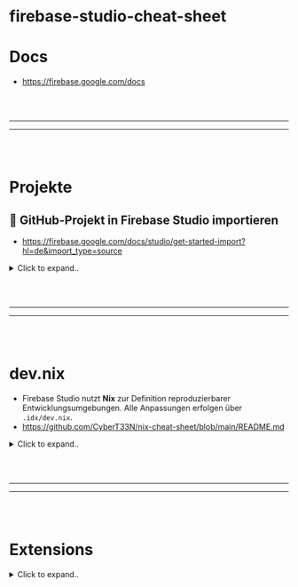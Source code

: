 # firebase-studio-cheat-sheet

# Docs
- https://firebase.google.com/docs












<br><br>
________
________
<br><br>



# Projekte

## 🚀 GitHub-Projekt in Firebase Studio importieren
- https://firebase.google.com/docs/studio/get-started-import?hl=de&import_type=source

<details><summary>Click to expand..</summary>

### Schritte:

1. **Anmelden und Firebase Studio öffnen**  
   Melde dich mit deinem Google-Konto an und öffne [Firebase Studio](https://studio.firebase.google.com).

2. **Projekt importieren**  
   Klicke auf **„Projekt importieren“** – das Dialogfeld erscheint.

3. **Repo-URL eingeben**  
   Trage deine GitHub-Repository-URL in das Feld **„Repo-URL“** ein.

4. **Projektname festlegen**  
   Gib einen Namen für dein Projekt ein.

5. **Flutter-App auswählen (optional)**  
   - Wenn du ein Flutter-Projekt importierst, aktiviere: **„Dies ist eine Flutter-App“**  
   - Andernfalls: Haken weglassen.

6. **Import starten**  
   Klicke auf **„Importieren“**.

7. **Authentifizierung (falls erforderlich)**  
   Falls das Repository **privat** ist:
   - Du wirst aufgefordert, dich zu authentifizieren.
   - Für GitHub: Folge den Anweisungen und kopiere ein **Zugriffstoken**.

✅ That’s it.

</details>

















<br><br>
________
________
<br><br>

# dev.nix
- Firebase Studio nutzt **Nix** zur Definition reproduzierbarer Entwicklungsumgebungen. Alle Anpassungen erfolgen über `.idx/dev.nix`.
- https://github.com/CyberT33N/nix-cheat-sheet/blob/main/README.md

<details><summary>Click to expand..</summary>

#

## Community Templates
- https://github.com/project-idx/community-templates/tree/main


<br><br>

# Firebase Studio (IDX) `dev.nix` Cheatsheet

Diese Datei (`.idx/dev.nix`) nutzt **Nix**, um **reproduzierbare und versionierbare** Entwicklungsumgebungen für Firebase Studio (ehemals Project IDX) zu definieren.

**Warum `dev.nix`?**

*   **Deklarativ:** Beschreibt den *gewünschten Zustand* der Umgebung, nicht die Schritte dorthin.
*   **Reproduzierbar:** Stellt sicher, dass jeder im Team exakt dieselbe Entwicklungsumgebung mit den gleichen Werkzeugen und Versionen erhält.
*   **Versionierbar:** Änderungen an der Umgebung können wie Code über Git verfolgt werden.

## Grundlegende Struktur

```nix
# Importiert den Nix-Paketsatz (pkgs) und erlaubt weitere Argumente (...)
{ pkgs, ... }: {

  # Hier kommen alle Konfigurationsoptionen rein
  # z.B. channel, packages, env, idx, services

}
```

---

## Hauptkonfigurationsoptionen (Top-Level)

Diese Attribute werden direkt im Haupt-Attributsatz definiert.

### `channel`

*   **Zweck:** Wählt den [Nixpkgs](https://github.com/NixOS/nixpkgs) Channel (Paket-Sammlung).
*   **Typ:** `String`
*   **Werte:**
    *   `"stable-YY.MM"` (z.B. `"stable-24.05"`): Empfohlen für Stabilität.
    *   `"unstable"`: Neueste Pakete, potenziell weniger getestet.
*   **Beispiel:**
    ```nix
    channel = "stable-24.05";
    ```

### `packages`

*   **Zweck:** Installiert Systempakete und Werkzeuge in der Umgebung.
*   **Suche:** Finde Pakete auf [search.nixos.org/packages](https://search.nixos.org/packages).
*   **Typ:** `Liste von Nix-Paket-Derivationen`
*   **Beispiele:**
    ```nix
    packages = [
      # Basis-Tools
      pkgs.git
      pkgs.zsh
      pkgs.starship

      # Programmiersprachen / Runtimes
      pkgs.nodejs_20  # Spezifische Node.js Version
      pkgs.yarn
      # pkgs.python3
      # pkgs.go

      # Cloud Tools
      pkgs.google-cloud-sdk # Basis SDK

      # SDK mit zusätzlichen Komponenten (Beispiel)
      (pkgs.google-cloud-sdk.withExtraComponents [
        pkgs.google-cloud-sdk.components.gke-gcloud-auth-plugin
        pkgs.google-cloud-sdk.components.cloud-datastore-emulator
      ])

      # Andere Tools
      pkgs.docker
      pkgs.kubectl
    ];
    ```

### `env`

*   **Zweck:** Definiert globale Umgebungsvariablen für die Workspace-Shell.
*   **Typ:** `Attributsatz` (Key-Value-Paare von Strings)
*   **Beispiel:**
    ```nix
    env = {
      NODE_ENV = "development";
      API_URL = "http://localhost:3000";
      # Variable kann auf Pfade von installierten Paketen verweisen
      GOOGLE_APPLICATION_CREDENTIALS = "${pkgs.google-cloud-sdk}/bin/gcloud"; # Beispiel
    };
    ```

### `services`

*   **Zweck:** Aktiviert und konfiguriert von Firebase Studio verwaltete Hintergrunddienste.
*   **Typ:** `Attributsatz`
*   **Beispiele:**
    ```nix
    services = {
      # Aktiviert den Redis-Dienst
      redis.enable = true;

      # Aktiviert den MySQL/MariaDB-Dienst
      mysql.enable = true;
      # mysql.package = pkgs.mariadb; # Optional: Spezifisches Paket wählen
      # mysql.initialDatabases = [ { name = "mydb"; } ]; # Optional: DBs anlegen

      # Aktiviert den Pub/Sub Emulator
      pubsub.enable = true;
      # pubsub.port = 8085; # Optional: Port ändern
      # pubsub.host = "localhost"; # Optional: Host ändern

      # Aktiviert den Firestore Emulator (wenn 'google-cloud-sdk' installiert ist)
      # firestore.enable = true;
    };
    ```
    *Hinweis: Die Verfügbarkeit und Optionen können sich ändern. Siehe offizielle Doku für Details.*

---

## Firebase Studio (IDX) spezifische Konfiguration (`idx`)

Dieser verschachtelte Attributsatz steuert IDE-spezifische Funktionen.

### `idx.extensions`

*   **Zweck:** Installiert automatisch VS Code-Erweiterungen für das Projekt.
*   **Suche:** Finde IDs (`publisher.extensionId`) auf [open-vsx.org](https://open-vsx.org).
*   **Typ:** `Liste von Strings`
*   **Beispiel:**
    ```nix
    idx.extensions = [
      "vscodevim.vim"           # Vim Keybindings
      "dbaeumer.vscode-eslint"  # ESLint Linter
      "esbenp.prettier-vscode"  # Prettier Formatter
      "angular.ng-template"     # Angular Language Service
      "googlecloudtools.cloudcode" # Google Cloud / Firebase Tools
    ];
    ```
    *(Erweiterungen können auch manuell über die UI installiert werden, diese sind dann nur für deinen persönlichen Workspace aktiv.)*

### `idx.previews`

*   **Zweck:** Konfiguriert, wie Webserver oder andere Prozesse für die Vorschau gestartet werden.
*   **Typ:** `Attributsatz`
*   **Sub-Attribute:**
    *   `enable`: (`Boolean`, default: `true`) Schaltet die Vorschau-Funktion an/aus.
    *   `previews`: (`Attributsatz`) Definiert die einzelnen Vorschau-Konfigurationen. Jeder Key ist ein Name (z.B. `web`, `api`).

*   **Struktur einer einzelnen Vorschau (z.B. `idx.previews.previews.web`):**
    *   `command`: (`Liste von Strings`) Der auszuführende Befehl zum Starten des Servers/Prozesses.
    *   `manager`: (`String`) Typ der Vorschau.
        *   `"web"`: Öffnet die URL im integrierten Vorschau-Panel.
        *   `"process"`: Startet nur den Prozess ohne UI-Panel (nützlich für reine APIs oder Hintergrundtasks).
    *   `env`: (`Attributsatz`, optional) Zusätzliche Umgebungsvariablen für *diesen* Vorschau-Prozess.
        *   **Wichtig:** Verwende `$PORT`, um den von IDX zugewiesenen Port zu erhalten.
    *   `rootDir`: (`String`, optional, manchmal auch `cwd`) Verzeichnis, aus dem der `command` ausgeführt wird (relativ zum Workspace-Root).

*   **Beispiel:**
    ```nix
    idx.previews = {
      enable = true;
      previews = {
        # Einfacher Dev-Server
        web = {
          command = ["npm" "run" "dev"];
          manager = "web";
          env = { PORT = "$PORT"; HOST = "0.0.0.0"; };
        };
        # Komplexerer Startbefehl mit Argumenten und spezifischem Verzeichnis
        angular-app = {
          command = [ "npm", "run", "start", "--", "--port", "$PORT", "--host", "0.0.0.0", "--disable-host-check" ];
          manager = "web";
          rootDir = "my-angular-project"; # Führt npm im Unterordner aus
        };
        # Reiner Backend-Prozess ohne Web-UI
        api = {
          command = ["npm" "run" "start:api"];
          manager = "process";
          env = { PORT = "$PORT"; DATABASE_URL = "mysql://user:pass@localhost/mydb"; };
          rootDir = "server";
        };
      };
    };
    ```

### `idx.workspace`

*   **Zweck:** Definiert Befehle, die zu bestimmten Zeitpunkten im Workspace-Lebenszyklus ausgeführt werden.
*   **Typ:** `Attributsatz`
*   **Sub-Attribute:**
    *   `onCreate`: (`Attributsatz`) Befehle werden *einmalig* beim Erstellen des Workspaces ausgeführt (z.B. `npm install`). Keys sind Namen für die Schritte, Values die Shell-Befehle.
    *   `onStart`: (`Attributsatz`) Befehle werden *jedes Mal* beim Starten/Neustarten des Workspaces ausgeführt (z.B. Starten von Watchern, Hintergrunddiensten).

*   **Beispiel:**
    ```nix
    idx.workspace = {
      onCreate = {
        install-deps = "npm install";
        # setup-db = "npm run db:migrate";
      };
      onStart = {
        # Startet einen Watcher im Hintergrund (das '&' ist wichtig)
        # watch-files = "npm run watch &";
      };
    };
    ```

---

## Vollständiges Beispiel (`.idx/dev.nix`)

```nix
# Mehr Infos: https://firebase.google.com/docs/studio/customize-workspace
{ pkgs, ... }: {

  # 1. Nixpkgs Channel
  channel = "stable-24.05";

  # 2. Systempakete
  packages = [
    pkgs.git
    pkgs.zsh
    pkgs.starship
    pkgs.nodejs_20
    (pkgs.google-cloud-sdk.withExtraComponents [
      pkgs.google-cloud-sdk.components.cloud-datastore-emulator
    ])
    pkgs.docker
  ];

  # 3. Globale Umgebungsvariablen
  env = {
    NODE_ENV = "development";
    TZ = "Europe/Berlin"; # Zeitzone setzen
  };

  # 4. Verwaltete Dienste
  services = {
    redis.enable = true;
    # mysql.enable = true;
  };

  # 5. Firebase Studio (IDX) spezifische Konfiguration
  idx = {
    # 5.1 IDE-Erweiterungen
    extensions = [
      "esbenp.prettier-vscode"
      "dbaeumer.vscode-eslint"
      "googlecloudtools.cloudcode"
    ];

    # 5.2 Vorschau-Konfiguration
    previews = {
      enable = true;
      previews = {
        web = {
          command = ["npm", "run", "dev", "--", "--port", "$PORT", "--host", "0.0.0.0"];
          manager = "web";
          env = { NODE_OPTIONS = "--max-old-space-size=4096"; }; # Beispiel für Node-Option
        };
      };
    };

    # 5.3 Workspace Lebenszyklus-Hooks
    workspace = {
      onCreate = {
        install-dependencies = "npm install";
      };
      onStart = {
        # info = "echo 'Workspace started!'"; # Einfacher Info-Befehl
      };
    };
  };
}
```

---

## Nützliche Ressourcen

*   🔍 **Paketsuche:** [search.nixos.org/packages](https://search.nixos.org/packages)
*   🧩 **Erweiterungssuche:** [open-vsx.org](https://open-vsx.org)
*   📚 **Offizielle `dev.nix` Referenz:** [firebase.google.com/docs/studio/customize-workspace](https://firebase.google.com/docs/studio/customize-workspace)
*   🧪 **Benutzerdefinierte Vorlagen:** [firebase.google.com/docs/studio/custom-templates](https://firebase.google.com/docs/studio/custom-templates)

---

_Hinweis: Die `dev.nix`-Syntax und die verfügbaren Optionen können sich mit Updates von Firebase Studio weiterentwickeln._




</details>


















<br><br>
________
________
<br><br>

# Extensions

<details><summary>Click to expand..</summary>

# Marketplace
- https://open-vsx.org/


# 🧾Best Extensionms

| Name                  | Publisher ID                          | Link                                                                 |
|-----------------------|----------------------------------------|----------------------------------------------------------------------|
| Background            | `shalldie.background`                  | [🔗 Link](https://open-vsx.org/extension/shalldie/background)        |
| Docker                | `ms-azuretools.vscode-docker`          | [🔗 Link](https://open-vsx.org/extension/ms-azuretools/vscode-docker)|
| Dotenv                | `mikestead.dotenv`                     | [🔗 Link](https://open-vsx.org/extension/mikestead/dotenv)           |
| Error Lens           | `usernamehw.errorlens`                 | [🔗 Link](https://open-vsx.org/extension/usernamehw/errorlens)       |
| ESLint                | `dbaeumer.vscode-eslint`               | [🔗 Link](https://open-vsx.org/extension/dbaeumer/vscode-eslint)     |
| Fluent Icons          | `miguelsolorio.fluent-icons`           | [🔗 Link](https://open-vsx.org/extension/miguelsolorio/fluent-icons) |
| GitLens               | `eamodio.gitlens`                      | [🔗 Link](https://open-vsx.org/extension/eamodio/gitlens)            |
| Five Server           | `ritwickdey.LiveServer`                   | [🔗 Link](https://open-vsx.org/extension/ritwickdey/LiveServer         |
| Nuxt MDC              | `Nuxt.mdc`                             | [🔗 Link](https://open-vsx.org/extension/Nuxt/mdc)                   |
| PostCSS               | `csstools.postcss`                     | [🔗 Link](https://open-vsx.org/extension/csstools/postcss)           |
| PowerShell            | `ms-vscode.powershell`                 | [🔗 Link](https://open-vsx.org/extension/ms-vscode/powershell)       |
| Python                | `ms-python.python`                     | [🔗 Link](https://open-vsx.org/extension/ms-python/python)           |
| Symbols               | `castrogusttavo.symbols`               | [🔗 Link](https://open-vsx.org/extension/castrogusttavo/symbols)     |
| Animations            | `BrandonKirbyson.vscode-animations`    | [🔗 Link](https://open-vsx.org/extension/BrandonKirbyson/vscode-animations) |
| VSCode Pets           | `tonybaloney.vscode-pets`              | [🔗 Link](https://open-vsx.org/extension/tonybaloney/vscode-pets)    |

---

### 🛠️ dev.nix Ausschnitt (`idx.extensions`)

```nix
idx.extensions = [
  "shalldie.background"
  "ms-azuretools.vscode-docker"
  "mikestead.dotenv"
  "usernamehw.errorlens"
  "dbaeumer.vscode-eslint"
  "miguelsolorio.fluent-icons"
  "eamodio.gitlens"
  "yandeu.five-server"
  "Nuxt.mdc"
  "csstools.postcss"
  "ms-vscode.powershell"
  "ms-python.python"
  "castrogusttavo.symbols"
  "BrandonKirbyson.vscode-animations"
  "tonybaloney.vscode-pets"
];
```


   
</details>




